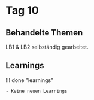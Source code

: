 # Tag 10


## Behandelte Themen
LB1 & LB2 selbständig gearbeitet.

## Learnings

!!! done "learnings"

    - Keine neuen Learnings
